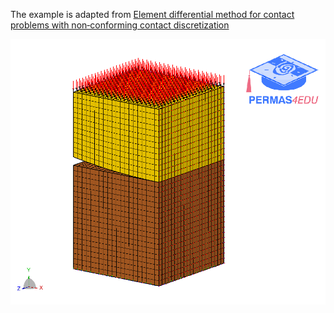 The example is adapted from [Element differential method for contact problems with non‑conforming contact discretization](https://doi.org/10.1007/s00366-024-01963-7)

![Punch](punch.png)
